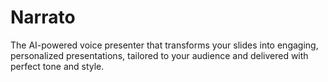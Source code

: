 # Narrato
The AI-powered voice presenter that transforms your slides into engaging, personalized presentations, tailored to your audience and delivered with perfect tone and style.
